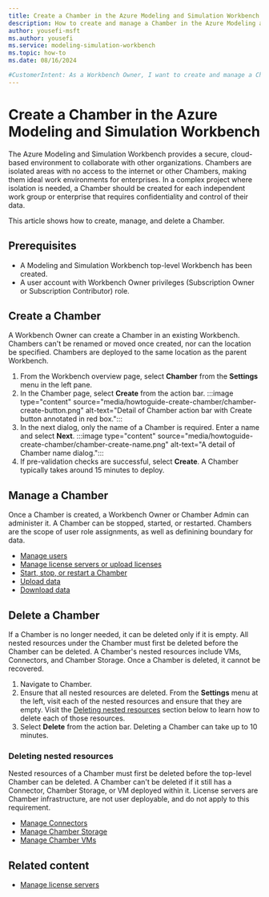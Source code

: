 ```yaml
---
title: Create a Chamber in the Azure Modeling and Simulation Workbench
description: How to create and manage a Chamber in the Azure Modeling and Simulation Workbench
author: yousefi-msft
ms.author: yousefi
ms.service: modeling-simulation-workbench
ms.topic: how-to
ms.date: 08/16/2024

#CustomerIntent: As a Workbench Owner, I want to create and manage a Chamber to isolate users, workloads and data.
---
```

# Create a Chamber in the Azure Modeling and Simulation Workbench

The Azure Modeling and Simulation Workbench provides a secure, cloud-based environment to collaborate with other organizations.  Chambers are isolated areas with no access to the internet or other Chambers, making them ideal work environments for enterprises.  In a complex project where isolation is needed, a Chamber should be created for each independent work group or enterprise that requires confidentiality and control of their data.

This article shows how to create, manage, and delete a Chamber.

<!-- 3. Prerequisites --------------------------------------------------------------------

Required: Make Prerequisites the first H2 after the H1. 

* Provide a bulleted list of items that the user needs.
* Omit any preliminary text to the list.
* If there aren't any prerequisites, list "None" in plain text, not as a bulleted item.

-->

## Prerequisites

* A Modeling and Simulation Workbench top-level Workbench has been created.
* A user account with Workbench Owner privileges (Subscription Owner or Subscription Contributor) role.

## Create a Chamber

A Workbench Owner can create a Chamber in an existing Workbench. Chambers can't be renamed or moved once created, nor can the location be specified. Chambers are deployed to the same location as the parent Workbench.

1. From the Workbench overview page, select **Chamber** from the **Settings** menu in the left pane.
1. In the Chamber page, select **Create** from the action bar. :::image type="content" source="media/howtoguide-create-chamber/chamber-create-button.png" alt-text="Detail of Chamber action bar with Create button annotated in red box.":::
1. In the next dialog, only the name of a Chamber is required. Enter a name and select **Next**. :::image type="content" source="media/howtoguide-create-chamber/chamber-create-name.png" alt-text="A detail of Chamber name dialog.":::
1. If pre-validation checks are successful, select **Create**.  A Chamber typically takes around 15 minutes to deploy.

## Manage a Chamber

Once a Chamber is created, a Workbench Owner or Chamber Admin can administer it. A Chamber can be stopped, started, or restarted. Chambers are the scope of user role assignments, as well as definining boundary for data.

* [Manage users](./how-to-guide-manage-users.md)
* [Manage license servers or upload licenses](./how-to-guide-licenses.md)
* [Start, stop, or restart a Chamber](./howtoTODO)
* [Upload data](./how-to-guide-upload-data.md)
* [Download data](./how-to-guide-download-data.md)

## Delete a Chamber

If a Chamber is no longer needed, it can be deleted only if it is empty.  All nested resources under the Chamber must first be deleted before the Chamber can be deleted.  A Chamber's nested resources include VMs, Connectors, and Chamber Storage. Once a Chamber is deleted, it cannot be recovered.

1. Navigate to Chamber.
1. Ensure that all nested resources are deleted.  From the **Settings** menu at the left, visit each of the nested resources and ensure that they are empty. Visit the [Deleting nested resources](#deleting-nested-resources) section below to learn how to delete each of those resources.
1. Select **Delete** from the action bar. Deleting a Chamber can take up to 10 minutes.

### Deleting nested resources

Nested resources of a Chamber must first be deleted before the top-level Chamber can be deleted. A Chamber can't be deleted if it still has a Connector, Chamber Storage, or VM deployed within it. License servers are Chamber infrastructure, are not user deployable, and do not apply to this requirement.

* [Manage Connectors](./how-to-guide-connector.md)
* [Manage Chamber Storage](./how-to-guide-manage-chamber-storage.md)
* [Manage Chamber VMs](./how-to-guide-chamber-vm.md)

## Related content

* [Manage license servers](./how-to-guide-licenses.md)
